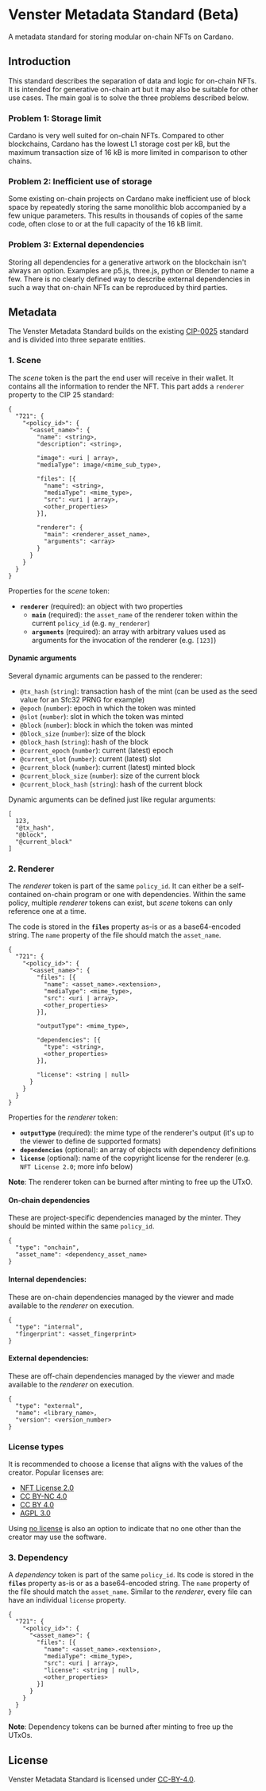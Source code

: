 # Venster Metadata Standard (Beta)
A metadata standard for storing modular on-chain NFTs on Cardano.

## Introduction
This standard describes the separation of data and logic for on-chain NFTs. It
is intended for generative on-chain art but it may also be suitable for other
use cases. The main goal is to solve the three problems described below.

### **Problem 1**: Storage limit

Cardano is very well suited for on-chain NFTs. Compared to other blockchains,
Cardano has the lowest L1 storage cost per kB, but the maximum transaction size
of 16 kB is more limited in comparison to other chains.

### **Problem 2**: Inefficient use of storage

Some existing on-chain projects on Cardano make inefficient use of block space
by repeatedly storing the same monolithic blob accompanied by a few unique
parameters. This results in thousands of copies of the same code, often close to
or at the full capacity of the 16 kB limit.

### **Problem 3**: External dependencies

Storing all dependencies for a generative artwork on the blockchain isn't always
an option. Examples are p5.js, three.js, python or Blender to name a few. There
is no clearly defined way to describe external dependencies in such a way that
on-chain NFTs can be reproduced by third parties.

## Metadata

The Venster Metadata Standard builds on the existing
[CIP-0025](https://github.com/cardano-foundation/CIPs/tree/master/CIP-0025)
standard and is divided into three separate entities.

### **1**. Scene

The *scene* token is the part the end user will receive in their wallet. It
contains all the information to render the NFT. This part adds a `renderer`
property to the CIP 25 standard:

```
{
  "721": {
    "<policy_id>": {
      "<asset_name>": {
        "name": <string>,
        "description": <string>,

        "image": <uri | array>,
        "mediaType": image/<mime_sub_type>,
        
        "files": [{
          "name": <string>,
          "mediaType": <mime_type>,
          "src": <uri | array>,
          <other_properties>
        }],

        "renderer": {
          "main": <renderer_asset_name>,
          "arguments": <array>
        }
      }
    }
  }
}
```

Properties for the *scene* token:
- **`renderer`** (required): an object with two properties
  - **`main`** (required): the `asset_name` of the renderer token within the
    current `policy_id` (e.g. `my_renderer`)
  - **`arguments`** (required): an array with arbitrary values used as
    arguments for the invocation of the renderer (e.g. `[123]`)

#### Dynamic arguments

Several dynamic arguments can be passed to the renderer:
- `@tx_hash` (`string`): transaction hash of the mint (can be used as the seed
  value for an Sfc32 PRNG for example)
- `@epoch` (`number`): epoch in which the token was minted
- `@slot` (`number`): slot in which the token was minted
- `@block` (`number`): block in which the token was minted
- `@block_size` (`number`): size of the block
- `@block_hash` (`string`): hash of the block
- `@current_epoch` (`number`): current (latest) epoch
- `@current_slot` (`number`): current (latest) slot
- `@current_block` (`number`): current (latest) minted block
- `@current_block_size` (`number`): size of the current block
- `@current_block_hash` (`string`): hash of the current block

Dynamic arguments can be defined just like regular arguments:

```
[
  123,
  "@tx_hash",
  "@block",
  "@current_block"
]
```

### **2**. Renderer

The *renderer* token is part of the same `policy_id`. It can either be a
self-contained on-chain program or one with dependencies. Within the same
policy, multiple *renderer* tokens can exist, but *scene* tokens can only
reference one at a time.

The code is stored in the **`files`** property as-is or as a base64-encoded
string. The `name` property of the file should match the `asset_name`.

```
{
  "721": {
    "<policy_id>": {
      "<asset_name>": {
        "files": [{
          "name": <asset_name>.<extension>,
          "mediaType": <mime_type>,
          "src": <uri | array>,
          <other_properties>
        }],

        "outputType": <mime_type>,

        "dependencies": [{
          "type": <string>,
          <other_properties>
        }],

        "license": <string | null>
      }
    }
  }
}
```

Properties for the *renderer* token:
- **`outputType`** (required): the mime type of the renderer's output (it's up
  to the viewer to define de supported formats)
- **`dependencies`** (optional): an array of objects with dependency
  definitions
- **`license`** (optional): name of the copyright license for the renderer (e.g.
  `NFT License 2.0`; more info below)

**Note**: The renderer token can be burned after minting to free up the UTxO.

#### On-chain dependencies

These are project-specific dependencies managed by the minter. They should be
minted within the same `policy_id`.

```
{
  "type": "onchain",
  "asset_name": <dependency_asset_name>
}
```

#### Internal dependencies:

These are on-chain dependencies managed by the viewer and made available to the
*renderer* on execution.

```
{
  "type": "internal",
  "fingerprint": <asset_fingerprint>
}
```

#### External dependencies:

These are off-chain dependencies managed by the viewer and made available to the
*renderer* on execution.

```
{
  "type": "external",
  "name": <library_name>,
  "version": <version_number>
}
```

### License types

It is recommended to choose a license that aligns with the values of the
creator. Popular licenses are:

- [NFT License 2.0](https://www.nftlicense.org/)
- [CC BY-NC 4.0](https://creativecommons.org/licenses/by-nc/4.0/)
- [CC BY 4.0](https://creativecommons.org/licenses/by/4.0/)
- [AGPL 3.0](https://www.gnu.org/licenses/agpl-3.0.en.html)

Using [no license](https://choosealicense.com/no-permission/) is also an option
to indicate that no one other than the creator may use the software.

### **3**. Dependency

A *dependency* token is part of the same `policy_id`. Its code is stored in the
**`files`** property as-is or as a base64-encoded string. The `name` property of
the file should match the `asset_name`. Similar to the *renderer*, every file
can have an individual `license` property.

```
{
  "721": {
    "<policy_id>": {
      "<asset_name>": {
        "files": [{
          "name": <asset_name>.<extension>,
          "mediaType": <mime_type>,
          "src": <uri | array>,
          "license": <string | null>,
          <other_properties>
        }]
      }
    }
  }
}
```

**Note**: Dependency tokens can be burned after minting to free up the UTxOs.

## License
Venster Metadata Standard is licensed under
[CC-BY-4.0](https://creativecommons.org/licenses/by/4.0/legalcode).

